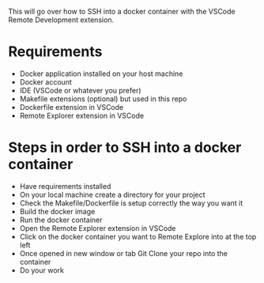 This will go over how to SSH into a docker container with the VSCode Remote Development extension.

# Requirements
- Docker application installed on your host machine
- Docker account
- IDE (VSCode or whatever you prefer)
- Makefile extensions (optional) but used in this repo
- Dockerfile extension in VSCode
- Remote Explorer extension in VSCode

# Steps in order to SSH into a docker container
- Have requirements installed
- On your local machine create a directory for your project
- Check the Makefile/Dockerfile is setup correctly the way you want it
- Build the docker image
- Run the docker container
- Open the Remote Explorer extension in VSCode
- Click on the docker container you want to Remote Explore  into at the top left
- Once opened in new window or tab Git Clone your repo into the container
- Do your work

